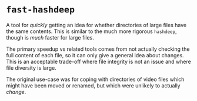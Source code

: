# `fast-hashdeep`

A tool for _quickly_ getting an idea for whether directories of large files have
the same contents. This is similar to the much more rigorous `hashdeep`, though
is _much_ faster for large files.

The primary speedup vs related tools comes from not actually checking the full
content of each file, so it can only give a general idea about changes. This is
an acceptable trade-off where file integrity is not an issue and where file
diversity is large.

The original use-case was for coping with directories of video files which might
have been moved or renamed, but which were unlikely to actually _change_.
